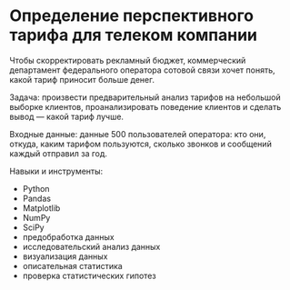 # Определение перспективного тарифа для телеком компании  

Чтобы скорректировать рекламный бюджет, коммерческий департамент федерального оператора сотовой связи хочет понять, какой тариф приносит больше денег.  

Задача: произвести предварительный анализ тарифов на небольшой выборке клиентов, проанализировать поведение клиентов и сделать вывод — какой тариф лучше.

Входные данные: данные 500 пользователей оператора: кто они, откуда, каким тарифом пользуются, сколько звонков и сообщений каждый отправил за год.
  

Навыки и инструменты:  
- Python  
- Pandas   
- Matplotlib 
- NumPy  
- SciPy    
- предобработка данных  
- исследовательский анализ данных  
- визуализация данных
- описательная статистика  
- проверка статистических гипотез